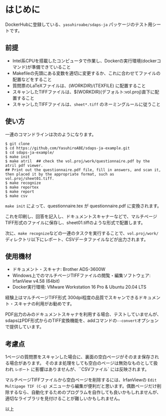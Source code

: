 
# はじめに

DockerHubに登録している、``yasuhiroabe/sdaps-ja`` パッケージのテスト用シートです。

## 前提

* Intel系CPUを搭載したコンピュータで作業し、Dockerの実行環境(dockerコマンド)が準備できていること
* Makefileの先頭にある変数を適切に変更するか、これに合わせてファイルの配置などをすること
* 質問票のLaTeXファイルは、$(WORKDIR)/$(TEXFILE) に配置すること
* スキャンしたTIFFファイルは、$(WORKDIR)(デフォルト:vol.proj)直下に配置すること
* スキャンしたTIFFファイルは、``sheet*.tiff`` のネーミングルールに従うこと

## 使い方

一連のコマンドラインは次のようになります。

	$ git clone 
	$ cd https://github.com/YasuhiroABE/sdaps-ja-example.git
	$ cd sdaps-ja-example/
    $ make init
	$ make atril  ## check the vol.proj/work/questionnaire.pdf by the atril pdf viewer.
    ## Print out the questionnaire.pdf file, fill in answers, and scan it, then placed it by the appropriate format, such as vol.proj/sheet01.tiff.
	$ make recognize
	$ make reportex
	$ make report
	$ make csv

``make init`` によって、questionnaire.tex が questionnaire.pdf に変換されます。

これを印刷し、回答を記入し、ドキュメントスキャナーなどで、マルチページTIFF形式のファイルに保存し、sheet01.tiffのような形式で配置します。

次に、``make recognize``などの一連のタスクを実行することで、``vol.proj/work/``ディレクトリ以下にレポート、CSVデータファイルなどが出力されます。

## 使用機材

* ドキュメント・スキャナ: Brother ADS-3600W
* Windows上でのマルチページTIFFファイルの閲覧・編集ソフトウェア: IrfanView v4.58 (64bit)
* Docker実行環境: VMware Workstation 16 Pro & Ubuntu 20.04 LTS

経験上はマルチページTIFF形式 300dpi程度の品質でスキャンできるドキュメント・スキャナの利用がお勧めです。

PDF出力のみのドキュメントスキャナを利用する場合、テストしていませんが、sdapsはPDF形式からのTIFF変換機能を、addコマンドの``--convert``オプションで提供しています。

## 考慮点

1ページの質問票をスキャンした場合に、裏面の空白ページがそのまま保存される場合があります。
そのまま処理をしても空白のページは無効なものとして扱われ ``レポート`` に影響はありませんが、``CSVファイル` には反映されます。

マルチページTIFFファイルから空白ページを削除するには、IrfanViewの ``Edit Multipage TIF (C-q)`` メニューから編集が便利だと思います。偶数ページだけ削除するなら、自動化するためのプログラムを自作しても良いかもしれませんが、適切なライブラリを見付けることが難しいかもしれません。

以上
